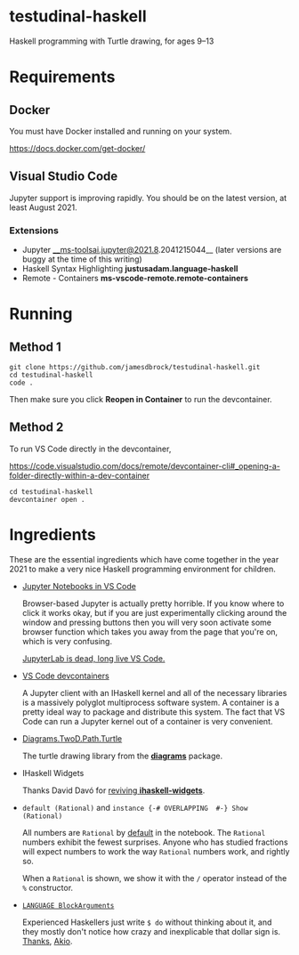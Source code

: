# testudinal-haskell

Haskell programming with Turtle drawing, for ages 9–13


# Requirements

## Docker

You must have Docker installed and running on your system.

https://docs.docker.com/get-docker/

## Visual Studio Code

Jupyter support is improving rapidly. You should be on the latest version,
at least August 2021.

### Extensions

* Jupyter __ms-toolsai.jupyter@2021.8.2041215044__ (later versions are buggy at the time of this writing)
* Haskell Syntax Highlighting __justusadam.language-haskell__
* Remote - Containers __ms-vscode-remote.remote-containers__

# Running

## Method 1

```
git clone https://github.com/jamesdbrock/testudinal-haskell.git
cd testudinal-haskell
code .
```

Then make sure you click __Reopen in Container__ to run the devcontainer.

## Method 2

To run VS Code directly in the devcontainer,

https://code.visualstudio.com/docs/remote/devcontainer-cli#_opening-a-folder-directly-within-a-dev-container

```
cd testudinal-haskell
devcontainer open .
```

# Ingredients

These are the essential ingredients which
have come together in the year 2021 to make a very nice Haskell programming
environment for children.

* [Jupyter Notebooks in VS Code](https://code.visualstudio.com/docs/datascience/jupyter-notebooks)

  Browser-based Jupyter is actually pretty horrible. If you know where to click it works okay,
  but if you are just experimentally clicking around the window and pressing buttons
  then you will very soon activate some browser function which takes you away from the page
  that you're on, which is very confusing.

  [JupyterLab is dead, long live VS Code.](https://code.visualstudio.com/blogs/2021/08/05/notebooks)

* [VS Code devcontainers](https://github.com/microsoft/vscode-dev-containers)

  A Jupyter client with an IHaskell kernel and all of the necessary libraries
  is a massively polyglot multiprocess software system. A container is a pretty
  ideal way to package and distribute this system. The fact that VS Code can
  run a Jupyter kernel out of a container is very convenient.

* [Diagrams.TwoD.Path.Turtle](https://hackage.haskell.org/package/diagrams-contrib/docs/Diagrams-TwoD-Path-Turtle.html)

  The turtle drawing library from the
  [__diagrams__](https://archives.haskell.org/projects.haskell.org/diagrams/)
  package.

* IHaskell Widgets

  Thanks David Davó for [reviving __ihaskell-widgets__](https://gsoc21.ddavo.me/).

* `default (Rational)` and `instance {-# OVERLAPPING  #-} Show (Rational)`

  All numbers are `Rational` by
  [default](https://www.haskell.org/tutorial/numbers.html#sect10.4)
  in the notebook. The `Rational` numbers
  exhibit the fewest surprises.
  Anyone who has studied fractions will expect numbers to work the way `Rational`
  numbers work, and rightly so.

  When a `Rational` is shown, we show it with the `/` operator instead of the
  `%` constructor.

* [`LANGUAGE BlockArguments`](https://downloads.haskell.org/~ghc/latest/docs/html/users_guide/exts/block_arguments.html)

  Experienced Haskellers just write `$ do` without thinking about it, and
  they mostly don't notice how crazy and inexplicable that dollar sign is.
  [Thanks](https://gitlab.haskell.org/ghc/ghc/-/issues/10843),
  [Akio](https://ghc-proposals.readthedocs.io/en/latest/proposals/0090-block-arguments.html).